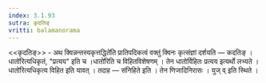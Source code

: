 ```yaml
---
index: 3.1.93
sutra: कृदतिङ्
vritti: balamanorama
---
```


<<कृदतिङ्>> - अथ क्विन्नन्तस्यकृत्तद्धिते॑ति प्रातिपदिकत्वं वक्तुं क्विनः कृत्संज्ञां दर्शयति — कदतिङ् ।धातो॑रित्यधिकृतं, "प्रत्यय" इति च ।धातो॑रिति च विहितविशेषणम् । तेन धातोर्विहितः प्रत्यय इत्यर्थो लभ्यते ।धातो॑रित्यधिकृत्य विहित इति यावत् । तदाह — संनिहिते इति । तेन णिजादिनिरासः । युज् व् इति स्थिते ।